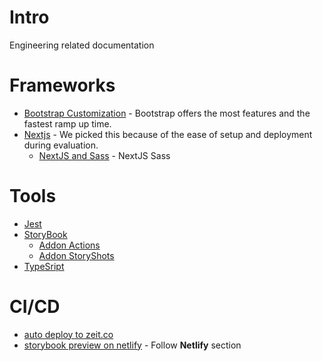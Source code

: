 # Intro

Engineering related documentation

# Frameworks
* [Bootstrap Customization](https://getbootstrap.com/docs/4.4/getting-started/theming/) - Bootstrap offers the most features and the fastest ramp up time.
* [Nextjs](https://nextjs.org/) - We picked this because of the ease of setup and deployment during evaluation.
   * [NextJS and Sass](https://github.com/zeit/next-plugins/tree/master/packages/next-sass) - NextJS Sass
   
 # Tools
 * [Jest](https://jestjs.io/)
 * [StoryBook](https://storybook.js.org/)
   * [Addon Actions](https://github.com/storybookjs/storybook/tree/master/addons/actions)
   * [Addon StoryShots](https://github.com/storybookjs/storybook/tree/master/addons/storyshots/storyshots-core)
 * [TypeSript](https://www.typescriptlang.org/)

# CI/CD
* [auto deploy to zeit.co](https://zeit.co/docs/v2/git-integrations/zeit-now-for-github)
* [storybook preview on netlify](https://www.learnstorybook.com/intro-to-storybook/react/en/deploy/) - Follow **Netlify** section
